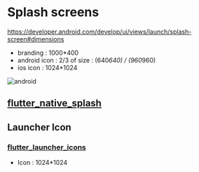 # Splash screens

<https://developer.android.com/develop/ui/views/launch/splash-screen#dimensions>

* branding : 1000*400
* android icon : 2/3 of size : (640*640) / (960*960)
* ios icon : 1024*1024

![android](https://developer.android.com/static/images/guide/topics/ui/splash-screen/splash-screen-icon-dimensions.png)

## [flutter_native_splash](https://pub.dev/packages/flutter_native_splash)

## Launcher Icon

### [flutter_launcher_icons](https://pub.dev/packages/flutter_launcher_icons)

* Icon : 1024*1024
